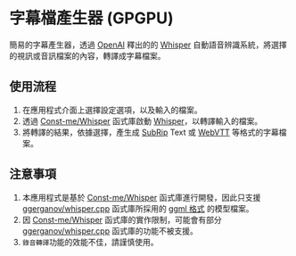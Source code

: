 # 字幕檔產生器 (GPGPU)

簡易的字幕產生器，透過 [OpenAI](https://openai.com) 釋出的的 [Whisper](https://openai.com/research/whisper) 自動語音辨識系統，將選擇的視訊或音訊檔案的內容，轉譯成字幕檔案。

## 使用流程

1. 在應用程式介面上選擇設定選項，以及輸入的檔案。
2. 透過 [Const-me/Whisper](https://github.com/Const-me/Whisper) 函式庫啟動 [Whisper](https://openai.com/research/whisper)，以轉譯輸入的檔案。
3. 將轉譯的結果，依據選擇，產生成 [SubRip](https://zh.wikipedia.org/zh-tw/SubRip) Text 或 [WebVTT](https://developer.mozilla.org/zh-TW/docs/Web/API/WebVTT_API) 等格式的字幕檔案。

## 注意事項

1. 本應用程式是基於 [Const-me/Whisper](https://github.com/Const-me/Whisper) 函式庫進行開發，因此只支援 [ggerganov/whisper.cpp](https://github.com/ggerganov/whisper.cpp) 函式庫所採用的 [ggml 格式](https://github.com/ggerganov/whisper.cpp/tree/master/models) 的模型檔案。
2. 因 [Const-me/Whisper](https://github.com/Const-me/Whisper) 函式庫的實作限制，可能會有部分 [ggerganov/whisper.cpp](https://github.com/ggerganov/whisper.cpp) 函式庫的功能不被支援。
3. `錄音轉譯`功能的效能不佳，請謹慎使用。